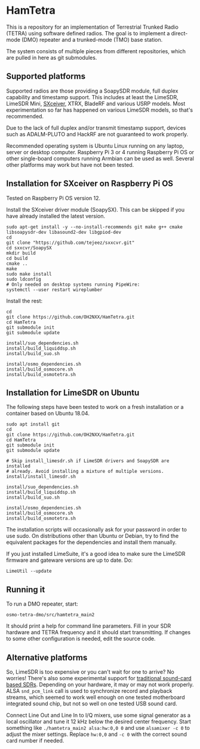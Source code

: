 # HamTetra

This is a repository for an implementation of Terrestrial Trunked Radio (TETRA)
using software defined radios. The goal is to implement a direct-mode (DMO)
repeater and a trunked-mode (TMO) base station.

The system consists of multiple pieces from different repositories, which are
pulled in here as git submodules.


## Supported platforms

Supported radios are those providing a SoapySDR module, full duplex capability
and timestamp support. This includes at least the LimeSDR, LimeSDR Mini,
[SXceiver](https://sxceiver.com/), XTRX,
BladeRF and various USRP models. Most experimentation so far has happened on
various LimeSDR models, so that's recommended.

Due to the lack of full duplex and/or transmit timestamp support, devices such
as ADALM-PLUTO and HackRF are not guaranteed to work properly.

Recommended operating system is Ubuntu Linux running on any laptop, server or
desktop computer. Raspberry Pi 3 or 4 running Raspberry Pi OS or other
single-board computers running Armbian can be used as well.
Several other platforms may work but have not been tested.

## Installation for SXceiver on Raspberry Pi OS

Tested on Raspberry Pi OS version 12.

Install the SXceiver driver module (SoapySX).
This can be skipped if you have already installed the latest version.

    sudo apt-get install -y --no-install-recommends git make g++ cmake libsoapysdr-dev libasound2-dev libgpiod-dev
    cd
    git clone "https://github.com/tejeez/sxxcvr.git"
    cd sxxcvr/SoapySX
    mkdir build
    cd build
    cmake ..
    make
    sudo make install
    sudo ldconfig
    # Only needed on desktop systems running PipeWire:
    systemctl --user restart wireplumber

Install the rest:

    cd
    git clone https://github.com/OH2NXX/HamTetra.git
    cd HamTetra
    git submodule init
    git submodule update
     
    install/suo_dependencies.sh
    install/build_liquiddsp.sh
    install/build_suo.sh
     
    install/osmo_dependencies.sh
    install/build_osmocore.sh
    install/build_osmotetra.sh

## Installation for LimeSDR on Ubuntu

The following steps have been tested to work on a fresh installation
or a container based on Ubuntu 18.04. 

    sudo apt install git
    cd
    git clone https://github.com/OH2NXX/HamTetra.git
    cd HamTetra
    git submodule init
    git submodule update
     
    # Skip install_limesdr.sh if LimeSDR drivers and SoapySDR are installed
    # already. Avoid installing a mixture of multiple versions.
    install/install_limesdr.sh
     
    install/suo_dependencies.sh
    install/build_liquiddsp.sh
    install/build_suo.sh
     
    install/osmo_dependencies.sh
    install/build_osmocore.sh
    install/build_osmotetra.sh

The installation scripts will occasionally ask for your password in order to
use sudo. On distributions other than Ubuntu or Debian, try to find the
equivalent packages for the dependencies and install them manually.

If you just installed LimeSuite, it's a good idea to make sure the
LimeSDR firmware and gateware versions are up to date. Do:

    LimeUtil --update

## Running it

To run a DMO repeater, start:

    osmo-tetra-dmo/src/hamtetra_main2

It should print a help for command line parameters. Fill in your SDR hardware
and TETRA frequency and it should start transmitting. If changes to some other
configuration is needed, edit the source code.

## Alternative platforms

So, LimeSDR is too expensive or you can't wait for one to arrive?
No worries! There's also some experimental support for
[traditional sound-card based SDRs](https://www.sm5bsz.com/linuxdsp/hware/sbl1.htm).
Depending on your hardware, it may or may not work properly.
ALSA `snd_pcm_link` call is used to synchronize record and playback streams,
which seemed to work well enough on one tested motherboard integrated
sound chip, but not so well on one tested USB sound card.

Connect Line Out and Line In to I/Q mixers, use some signal generator as a
local oscillator and tune it 12 kHz below the desired center frequency.
Start something like `./hamtetra_main2 alsa:hw:0,0 0` and use `alsamixer -c 0`
to adjust the mixer settings. Replace `hw:0,0` and `-c 0` with the correct
sound card number if needed.
